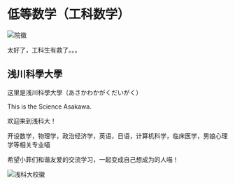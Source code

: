 # 低等数学（工科数学）
![院徽](https://github.com/user-attachments/assets/cd139e47-feea-445c-b946-21bdf8ed4114)

太好了，工科生有救了。。。


浅川科學大學
---------------------------------------------------------
这里是浅川科學大學（あさかわかがくだいがく）

This is the Science Asakawa.

欢迎来到浅科大！

开设数学，物理学，政治经济学，英语，日语，计算机科学，临床医学，男娘心理学等相关专业喵

希望小菲们和谐友爱的交流学习，一起变成自己想成为的人喵！

![浅科大校徽](https://github.com/user-attachments/assets/e479e841-c39f-4124-b1c6-65bc4d78a4f4)



